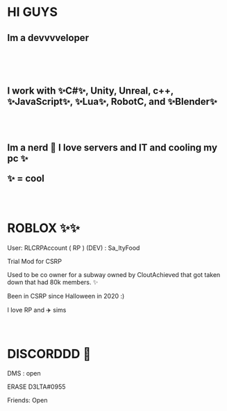 <h1> HI GUYS </h1>

<h2> Im a devvvveloper </h2>

<br>
<br>
<br> 
<h2> I work with ✨C#✨, Unity, Unreal, c++, ✨JavaScript✨,  ✨Lua✨,  RobotC, and ✨Blender✨ </h2>

<br>
<br>
<h2> Im a nerd 🍎 I love servers and IT and cooling my pc ✨

<p> ✨ = cool </p>
<br>

   <h1> ROBLOX ✨✨ </h1>

  <p> User: RLCRPAccount ( RP ) (DEV) : Sa_ltyFood </p>
  <p> Trial Mod for CSRP </p>
<p> Used to be co owner for a subway owned by CloutAchieved that got taken down that had 80k members. ✨ </p>
  <p> Been in CSRP since Halloween in 2020 :) </p>
<p> I love RP and ✈️ sims </P>

<br>
<h1> 
DISCORDDD 💬
</h1>
<p> DMS : open </p>
<p> ERASE D3LTA#0955 </p> 
<p> Friends: Open </p>
